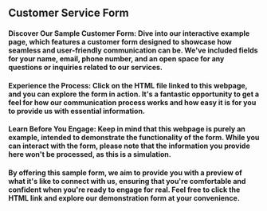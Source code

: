<h2>Customer Service Form</h2>
<h4>Discover Our Sample Customer Form: Dive into our interactive example page, which features a customer form designed to showcase how seamless and user-friendly communication can be. We've included fields for your name, email, phone number, and an open space for any questions or inquiries related to our services.</h4>
<h4>Experience the Process: Click on the HTML file linked to this webpage, and you can explore the form in action. It's a fantastic opportunity to get a feel for how our communication process works and how easy it is for you to provide us with essential information.</h4>
<h4>Learn Before You Engage: Keep in mind that this webpage is purely an example, intended to demonstrate the functionality of the form. While you can interact with the form, please note that the information you provide here won't be processed, as this is a simulation.</h4>
<h4>By offering this sample form, we aim to provide you with a preview of what it's like to connect with us, ensuring that you're comfortable and confident when you're ready to engage for real. Feel free to click the HTML link and explore our demonstration form at your convenience.</h4>
